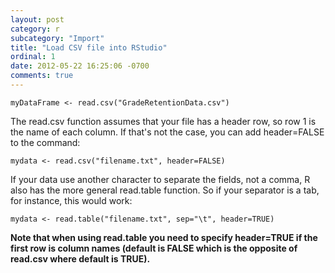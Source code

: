 ```yaml
---
layout: post
category: r
subcategory: "Import"
title: "Load CSV file into RStudio"
ordinal: 1
date: 2012-05-22 16:25:06 -0700
comments: true
---
```

<!--break-->

    myDataFrame <- read.csv("GradeRetentionData.csv")

The read.csv function assumes that your file has a header row, so row 1 is the name of each column. If that's not the case, you can add header=FALSE to the command:

    mydata <- read.csv("filename.txt", header=FALSE)

If your data use another character to separate the fields, not a comma, R also has the more general read.table function. So if your separator is a tab, for instance, this would work:

    mydata <- read.table("filename.txt", sep="\t", header=TRUE)

**Note that when using read.table you need to specify header=TRUE if the first row is column names (default is FALSE which is the opposite of read.csv where default is TRUE).**
